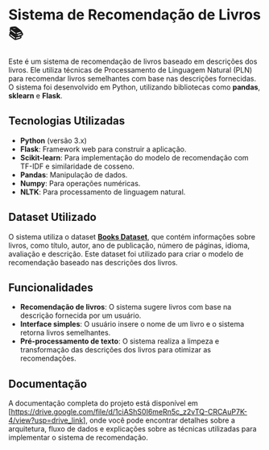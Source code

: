 # Sistema de Recomendação de Livros 📚

Este é um sistema de recomendação de livros baseado em descrições dos livros. Ele utiliza técnicas de Processamento de Linguagem Natural (PLN) para recomendar livros semelhantes com base nas descrições fornecidas. O sistema foi desenvolvido em Python, utilizando bibliotecas como **pandas**, **sklearn** e **Flask**.

## Tecnologias Utilizadas

- **Python** (versão 3.x)
- **Flask**: Framework web para construir a aplicação.
- **Scikit-learn**: Para implementação do modelo de recomendação com TF-IDF e similaridade de cosseno.
- **Pandas**: Manipulação de dados.
- **Numpy**: Para operações numéricas.
- **NLTK**: Para processamento de linguagem natural.

## Dataset Utilizado

O sistema utiliza o dataset [**Books Dataset**](https://www.kaggle.com/datasets/victorstein/livros-skoob), que contém informações sobre livros, como título, autor, ano de publicação, número de páginas, idioma, avaliação e descrição. Este dataset foi utilizado para criar o modelo de recomendação baseado nas descrições dos livros.

## Funcionalidades

- **Recomendação de livros**: O sistema sugere livros com base na descrição fornecida por um usuário.
- **Interface simples**: O usuário insere o nome de um livro e o sistema retorna livros semelhantes.
- **Pré-processamento de texto**: O sistema realiza a limpeza e transformação das descrições dos livros para otimizar as recomendações.

## Documentação
A documentação completa do projeto está disponível em [https://drive.google.com/file/d/1ciAShS0I6meRn5c_z2vTQ-CRCAuP7K-4/view?usp=drive_link], onde você pode encontrar detalhes sobre a arquitetura, fluxo de dados e explicações sobre as técnicas utilizadas para implementar o sistema de recomendação.

